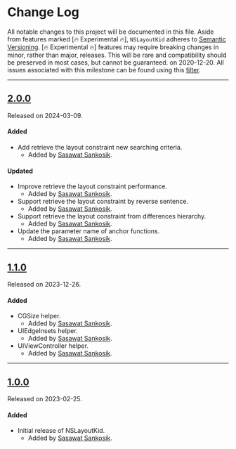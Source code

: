 # Change Log
All notable changes to this project will be documented in this file.
Aside from features marked [🔥 Experimental 🔥], `NSLayoutKid` adheres to [Semantic Versioning](https://semver.org/).
[🔥 Experimental 🔥] features may require breaking changes in minor, rather than major, releases. This will be rare and 
compatibility should be preserved in most cases, but cannot be guaranteed.
on 2020-12-20. All issues associated with this milestone can be found using this [filter](https://github.com/ssankosik/NSLayoutKid/milestone/75?closed=1).

---

## [2.0.0](https://github.com/ssankosik/NSLayoutKid/releases/tag/2.0.0)
Released on 2024-03-09.

#### Added
- Add retrieve the layout constraint new searching criteria.
  - Added by [Sasawat Sankosik](https://github.com/ssankosik).

#### Updated
- Improve retrieve the layout constraint performance.
  - Added by [Sasawat Sankosik](https://github.com/ssankosik).
- Support retrieve the layout constraint by reverse sentence.
  - Added by [Sasawat Sankosik](https://github.com/ssankosik).
- Support retrieve the layout constraint from differences hierarchy.
  - Added by [Sasawat Sankosik](https://github.com/ssankosik).
- Update the parameter name of anchor functions.
  - Added by [Sasawat Sankosik](https://github.com/ssankosik).

---

## [1.1.0](https://github.com/ssankosik/NSLayoutKid/releases/tag/1.1.0)
Released on 2023-12-26.

#### Added
- CGSize helper.
  - Added by [Sasawat Sankosik](https://github.com/ssankosik).
- UIEdgeInsets helper.
  - Added by [Sasawat Sankosik](https://github.com/ssankosik).
- UIViewController helper.
  - Added by [Sasawat Sankosik](https://github.com/ssankosik).

---

## [1.0.0](https://github.com/ssankosik/NSLayoutKid/releases/tag/1.0.0)
Released on 2023-02-25.

#### Added
- Initial release of NSLayoutKid.
  - Added by [Sasawat Sankosik](https://github.com/ssankosik).
